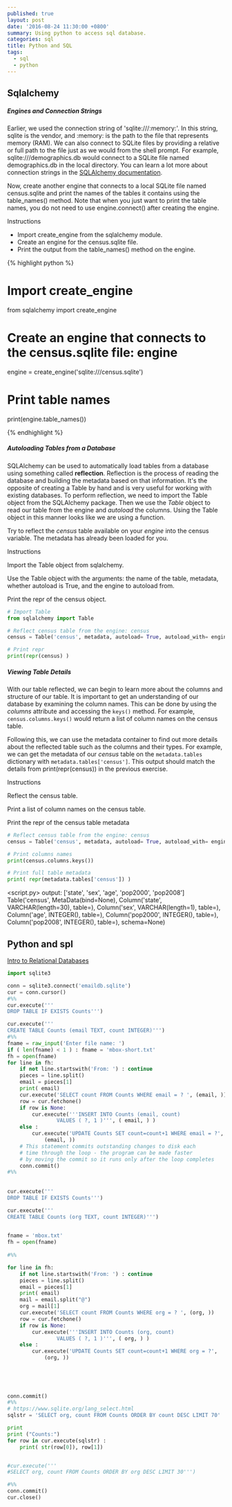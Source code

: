 ```yaml
---
published: true
layout: post
date: '2016-08-24 11:30:00 +0800'
summary: Using python to access sql database.
categories: sql
title: Python and SQL
tags:
  - sql
  - python
---
```



## Sqlalchemy

##### Engines and Connection Strings

Earlier, we used the connection string of 'sqlite:///:memory:'. In this string, sqlite is the vendor, and :memory: is the path to the file that represents memory (RAM). We can also connect to SQLite files by providing a relative or full path to the file just as we would from the shell prompt. For example, sqlite:///demographics.db would connect to a SQLite file named demographics.db in the local directory. You can learn a lot more about connection strings in the [SQLAlchemy documentation](http://docs.sqlalchemy.org/en/latest/core/engines.html#database-urls).

Now, create another engine that connects to a local SQLite file named census.sqlite and print the names of the tables it contains using the table_names() method. Note that when you just want to print the table names, you do not need to use engine.connect() after creating the engine.


Instructions
 - Import create_engine from the sqlalchemy module.
 - Create an engine for the census.sqlite file.
 - Print the output from the table_names() method on the engine.

{% highlight python %}

# Import create_engine

from sqlalchemy import create_engine

# Create an engine that connects to the census.sqlite file: engine

engine = create_engine('sqlite:///census.sqlite')

# Print table names

print(engine.table_names())

{% endhighlight  %}


##### Autoloading Tables from a Database

SQLAlchemy can be used to automatically load tables from a database using something called **reflection**. Reflection is the process of reading the database and building the metadata based on that information. It's the opposite of creating a Table by hand and is very useful for working with existing databases. To perform reflection, we need to import the Table object from the SQLAlchemy package. Then we use the _Table_ object to read our table from the engine and _autoload_ the columns. Using the Table object in this manner looks like we are using a function.

Try to reflect the _census_ table available on your _engine_ into the census variable. The metadata has already been loaded for you.

Instructions

Import the Table object from sqlalchemy.

Use the Table object with the arguments: the name of the table, metadata, whether autoload is True, and the engine to autoload from.

Print the repr of the census object.


```python
# Import Table
from sqlalchemy import Table

# Reflect census table from the engine: census
census = Table('census', metadata, autoload= True, autoload_with= engine )

# Print repr
print(repr(census) )

```





##### Viewing Table Details

With our table reflected, we can begin to learn more about the columns and structure of our table. It is important to get an understanding of our database by examining the column names. This can be done by using the _columns_ attribute and accessing the `keys()` method. For example, `census.columns.keys()` would return a list of column names on the census table.

Following this, we can use the metadata container to find out more details about the reflected table such as the columns and their types. For example, we can get the metadata of our _census_ table on the `metadata.tables` dictionary with `metadata.tables['census']`. This output should match the details from print(repr(census)) in the previous exercise.

Instructions

Reflect the census table.

Print a list of column names on the census table.

Print the repr of the census table metadata


```python
# Reflect census table from the engine: census
census = Table('census', metadata, autoload= True, autoload_with= engine )

# Print columns names
print(census.columns.keys())

# Print full table metadata
print( repr(metadata.tables['census']) )
```

<script.py> output:
    ['state', 'sex', 'age', 'pop2000', 'pop2008']
    Table('census', MetaData(bind=None), Column('state', VARCHAR(length=30), table=<census>), Column('sex', VARCHAR(length=1), table=<census>), Column('age', INTEGER(), table=<census>), Column('pop2000', INTEGER(), table=<census>), Column('pop2008', INTEGER(), table=<census>), schema=None)






## Python and spl

[Intro to Relational Databases](https://classroom.udacity.com/courses/ud197/lessons/3415228765/concepts/34221585900923)


```python
import sqlite3

conn = sqlite3.connect('emaildb.sqlite')
cur = conn.cursor()
#%%
cur.execute('''
DROP TABLE IF EXISTS Counts''')

cur.execute('''
CREATE TABLE Counts (email TEXT, count INTEGER)''')
#%%
fname = raw_input('Enter file name: ')
if ( len(fname) < 1 ) : fname = 'mbox-short.txt'
fh = open(fname)
for line in fh:
    if not line.startswith('From: ') : continue
    pieces = line.split()
    email = pieces[1]
    print( email)
    cur.execute('SELECT count FROM Counts WHERE email = ? ', (email, ))
    row = cur.fetchone()
    if row is None:
        cur.execute('''INSERT INTO Counts (email, count) 
                VALUES ( ?, 1 )''', ( email, ) )
    else : 
        cur.execute('UPDATE Counts SET count=count+1 WHERE email = ?', 
            (email, ))
    # This statement commits outstanding changes to disk each 
    # time through the loop - the program can be made faster 
    # by moving the commit so it runs only after the loop completes
    conn.commit()
#%%
    
    
cur.execute('''
DROP TABLE IF EXISTS Counts''')

cur.execute('''
CREATE TABLE Counts (org TEXT, count INTEGER)''')
 

fname = 'mbox.txt'
fh = open(fname)
   
#%%

for line in fh:
    if not line.startswith('From: ') : continue
    pieces = line.split()
    email = pieces[1]
    print( email)
    mail = email.split("@")
    org = mail[1]
    cur.execute('SELECT count FROM Counts WHERE org = ? ', (org, ))
    row = cur.fetchone()
    if row is None:
        cur.execute('''INSERT INTO Counts (org, count) 
                VALUES ( ?, 1 )''', ( org, ) )
    else : 
        cur.execute('UPDATE Counts SET count=count+1 WHERE org = ?', 
            (org, ))
  

    
    
    
conn.commit()   
#%%    
# https://www.sqlite.org/lang_select.html
sqlstr = 'SELECT org, count FROM Counts ORDER BY count DESC LIMIT 70'

print
print ("Counts:")
for row in cur.execute(sqlstr) :
    print( str(row[0]), row[1])


#cur.execute('''
#SELECT org, count FROM Counts ORDER BY org DESC LIMIT 30''')

#%%
conn.commit()  
cur.close()
```

